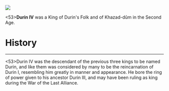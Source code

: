 ![](characters/galadriel/7.jpg)

<53>**Durin IV** was a King of Durin's Folk and of Khazad-dûm in the Second Age.

# History
---

<53>Durin IV was the descendant of the previous three kings to be named Durin, and like them was considered by many to be the reincarnation of Durin I, resembling him greatly in manner and appearance. He bore the ring of power given to his ancestor Durin III, and may have been ruling as king during the War of the Last Alliance.
